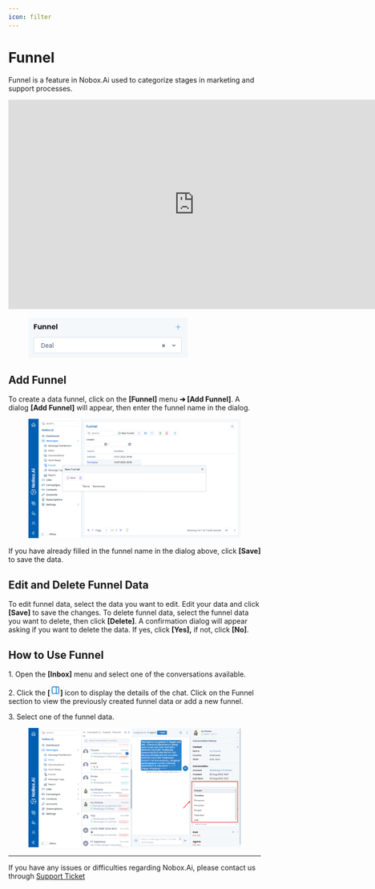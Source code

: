 ```yaml
---
icon: filter
---
```


# <i class="fa-regular fa-reply"></i> Funnel

Funnel is a feature in Nobox.Ai used to categorize stages in marketing and support processes.

<iframe width="742" height="418" src="https://www.youtube.com/embed/bNBOuWh_xGQ/" title="01. Instalasi NoBox Desktop" frameborder="0" allow="accelerometer; autoplay; clipboard-write; encrypted-media; gyroscope; picture-in-picture; web-share" referrerpolicy="strict-origin-when-cross-origin" allowfullscreen></iframe>

<figure><img src="../../.gitbook/assets/Funnel.PNG" alt=""><figcaption></figcaption></figure>

## **Add Funnel**

To create a data funnel, click on the **\[Funnel]** menu **➔ \[Add Funnel]**. A dialog **\[Add Funnel]** will appear, then enter the funnel name in the dialog.

<figure><img src="../../.gitbook/assets/New Funnel .png" alt=""><figcaption></figcaption></figure>

If you have already filled in the funnel name in the dialog above, click **\[Save]** to save the data.

## **Edit and Delete Funnel Data**

To edit funnel data, select the data you want to edit. Edit your data and click **\[Save]** to save the changes. To delete funnel data, select the funnel data you want to delete, then click **\[Delete]**. A confirmation dialog will appear asking if you want to delete the data. If yes, click **\[Yes],** if not, click **\[No]**.

## **How to Use Funnel**

1\. Open the **\[Inbox]** menu and select one of the conversations available.

2\. Click the **\[**![](<../../.gitbook/assets/information icon.png>)**]** icon to display the details of the chat. Click on the Funnel section to view the previously created funnel data or add a new funnel.

3\. Select one of the funnel data.

<figure><img src="../../.gitbook/assets/Cara Funnel.png" alt=""><figcaption></figcaption></figure>

---

If you have any issues or difficulties regarding Nobox.Ai, please contact us through [Support Ticket](https://crm.nobox.ai/clients/tickets)

